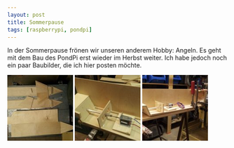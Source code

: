 ```yaml
---
layout: post
title: Sommerpause
tags: [raspberrypi, pondpi]
---
```


In der Sommerpause frönen wir unseren anderem Hobby: Angeln. Es geht mit dem Bau des PondPi erst wieder im Herbst weiter. Ich habe jedoch noch ein paar Baubilder, die ich hier posten möchte.

[![Einzelteile der Rümpfe zurechtgesägt](/assets/pondpi/20160226_105058-150x150.jpg)](/assets/pondpi/20160226_105058.jpg) [![Motor mit Welle in einem der zwei Rümpfe mit Antrieb](/assets/pondpi/20160301_100605-150x150.jpg)](/assets/pondpi/20160301_100605.jpg) [![Kompletter Ausleger mit Motor und Welle](/assets/pondpi/20160302_083807-150x150.jpg)](/assets/pondpi/20160302_083807.jpg)